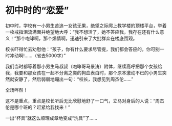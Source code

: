 # 初中时的“恋爱”

初中时，学校有一小男生苦追一女孩无果，绝望之际爬上教学楼的顶楼平台，举着一枚戒指泪流满面并绝望地大呼：“我不想活了，她不答应我，我存在还有什么意义！”那个咆哮啊，那个煽情啊，迅速引来了大批群众在楼底围观。 

校长吓得忙去劝慰他：“孩子，你有什么要求尽管提，我们都会答应的，你可别一时冲动啊!……（省去5000字）” 

我们当时都等着那小男生马叔叔（咆哮哥马景涛）附体，继续高呼把那个女孩给我，我要和那女孩在一起不分离之类的狗血表白时，那个原本激动不已的小男生突然就安静了，然后弱弱地蹦出一句：“校长，我想见到周杰伦……” 

全场哗然！ 

这不是重点，重点是校长听后无比欣慰地舒了一口气，立马对身后的人说：“周杰伦是哪个班的？赶紧给我找来！” 

一出“杯具”就这么顺理成章地变成“洗具”了……